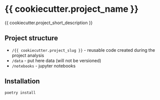 # {{ cookiecutter.project_name }}

{{ cookiecutter.project_short_description }}

## Project structure

- `/{{ cookiecutter.project_slug }}` - reusable code created during the project analysis
- `/data` - put here data (will not be versioned)
- `/notebooks` - jupyter notebooks

## Installation

`poetry install`

